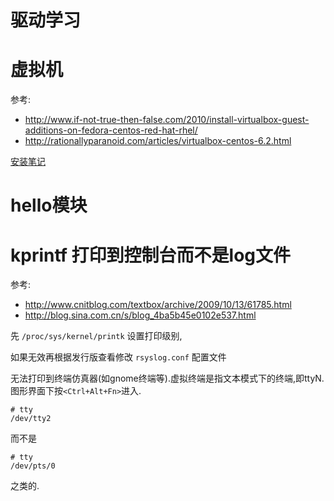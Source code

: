 # 驱动学习

# 虚拟机
参考:
* http://www.if-not-true-then-false.com/2010/install-virtualbox-guest-additions-on-fedora-centos-red-hat-rhel/
* http://rationallyparanoid.com/articles/virtualbox-centos-6.2.html

[安装笔记](virtualbox-note)

# hello模块

# kprintf 打印到控制台而不是log文件 

参考:
* http://www.cnitblog.com/textbox/archive/2009/10/13/61785.html
* http://blog.sina.com.cn/s/blog_4ba5b45e0102e537.html

先 `/proc/sys/kernel/printk` 设置打印级别,

如果无效再根据发行版查看修改 `rsyslog.conf` 配置文件

无法打印到终端仿真器(如gnome终端等).虚拟终端是指文本模式下的终端,即ttyN.图形界面下按`<Ctrl+Alt+Fn>`进入.

    # tty
    /dev/tty2

而不是
  
    # tty
    /dev/pts/0

之类的.
